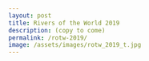 ```yaml
---
layout: post
title: Rivers of the World 2019
description: (copy to come)
permalink: /rotw-2019/
image: /assets/images/rotw_2019_t.jpg
---
```

